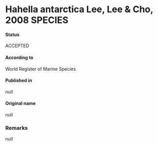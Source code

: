 Hahella antarctica Lee, Lee & Cho, 2008 SPECIES
=======

#### Status
ACCEPTED

#### According to
World Register of Marine Species

#### Published in
null

#### Original name
null

### Remarks
null